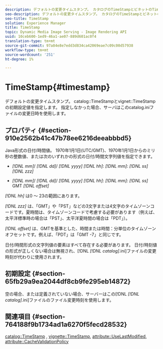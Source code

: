 ```yaml
---
description: デフォルトの変更タイムスタンプ。 カタログのTimeStampとビネットのTimeStampの初期設定値を指定します。 指定しなかった場合、サーバはこのcatalog.iniファイルの変更日時を使用します。
seo-description: デフォルトの変更タイムスタンプ。 カタログのTimeStampとビネットのTimeStampの初期設定値を指定します。 指定しなかった場合、サーバはこのcatalog.iniファイルの変更日時を使用します。
seo-title: TimeStamp
solution: Experience Manager
title: TimeStamp
topic: Dynamic Media Image Serving - Image Rendering API
uuid: 10ceb600-1ed9-46a1-ae07-889d601ac0f4
translation-type: tm+mt
source-git-commit: 97a84e8e7edd3d834ca42069eae7c09c00d57938
workflow-type: tm+mt
source-wordcount: '251'
ht-degree: 1%

---
```



# TimeStamp{#timestamp}

デフォルトの変更タイムスタンプ。 catalog::TimeStampとvignet::TimeStampの初期設定値を指定します。 指定しなかった場合、サーバはこのcatalog.iniファイルの変更日時を使用します。

## プロパティ {#section-910e2562b41c47b78ee6216deeabbbd5}

Java形式の日付/時間値。 1970年1月1日(UTC/GMT)、1970年1月1日からのミリ秒の整数値、または次のいずれかの形式の日付/時間文字列値を指定できます。

* *[!DNL mm]*/  *[!DNL dd]*/  *[!DNL yyyy]* *[!DNL hh]*: *[!DNL mm]*:  *[!DNL ss]* *[!DNL zzz]*

* *[!DNL mm]*/  *[!DNL dd]*/  *[!DNL yyyy]* *[!DNL hh]*: *[!DNL mm]*: *[!DNL ss]* GMT  *[!DNL offset]*

*[!DNL hh]* は0 ～ 23の範囲にあります。

*[!DNL zzz]* は、「GMT」や「PST」などの3文字または4文字のタイムゾーンコードです。夏時間は、タイムゾーンコードで考慮する必要があります（例えば、太平洋標準時の場合は「PST」、太平洋夏時間の場合は「PDT」）。

*[!DNL offset]* は、GMTを基準とした、時間または時間：分単位のタイムゾーンオフセットです。例えば、「PDT」は「GMT -7」と同じです。

日付/時間形式の文字列値の要素はすべて存在する必要があります。 日付/時刻値の形式が正しくない場合は無視され、[!DNL *[!DNL catalog]*.ini]ファイルの変更時刻が代わりに使用されます。

## 初期設定 {#section-65fb29a9ea2044df8cb9fe295eb14872}

空の場合、または定義されていない場合、サーバーはこの[!DNL *[!DNL catalog]*.ini]ファイルのファイル変更時刻を使用します。

## 関連項目 {#section-764188f9b1734ad1a6270f5fecd28532}

[catalog::TimeStamp](../../../../../ir-api/material-cat/image-rendering-api-ref/c-ir-material-catalog/c-ir-material-data-reference/r-ir-timestamp-dataref.md#reference-6daf7973dc4f4b4e9e8165756db7c319) ,  [vignette::TimeStamp](../../../../../ir-api/material-cat/image-rendering-api-ref/c-ir-material-catalog/c-ir-vignette-map-reference/r-ir-timestamp-vignette.md#reference-d57cdd40a6a645d199dbb1d56cc85bc1),  [attribute::UseLastModified](../../../../../ir-api/material-cat/image-rendering-api-ref/c-ir-material-catalog/c-ir-attributes-reference/r-ir-uselastmodified.md#reference-d2ab628c9e004fedbd38324866dbca1d),  [attribute::CacheValidationPolicy](../../../../../ir-api/material-cat/image-rendering-api-ref/c-ir-material-catalog/c-ir-attributes-reference/r-ir-cachevalidationpolicy.md#reference-2d71679733474d8aa116db6ceba87fa4)
